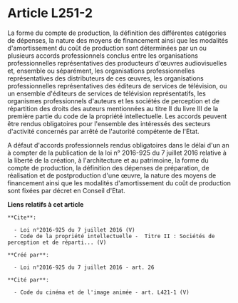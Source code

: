 # Article L251-2

La forme du compte de production, la définition des différentes catégories de dépenses, la nature des moyens de financement
ainsi que les modalités d'amortissement du coût de production sont déterminées par un ou plusieurs accords professionnels
conclus entre les organisations professionnelles représentatives des producteurs d'œuvres audiovisuelles et, ensemble ou
séparément, les organisations professionnelles représentatives des distributeurs de ces œuvres, les organisations
professionnelles représentatives des éditeurs de services de télévision, ou un ensemble d'éditeurs de services de télévision
représentatifs, les organismes professionnels d'auteurs et les sociétés de perception et de répartition des droits des
auteurs mentionnées au titre II du livre III de la première partie du code de la propriété intellectuelle. Les accords
peuvent être rendus obligatoires pour l'ensemble des intéressés des secteurs d'activité concernés par arrêté de l'autorité
compétente de l'Etat. 

A défaut d'accords professionnels rendus obligatoires dans le délai d'un an à compter de la publication de la loi n° 2016-925
du 7 juillet 2016 relative à la liberté de la création, à l'architecture et au patrimoine, la forme du compte de production,
la définition des dépenses de préparation, de réalisation et de postproduction d'une œuvre, la nature des moyens de
financement ainsi que les modalités d'amortissement du coût de production sont fixées par décret en Conseil d'Etat.

**Liens relatifs à cet article**

	**Cite**:

	  - Loi n°2016-925 du 7 juillet 2016 (V)
	  - Code de la propriété intellectuelle -  Titre II : Sociétés de perception et de réparti... (V)

	**Créé par**:

	  - Loi n°2016-925 du 7 juillet 2016 - art. 26

	**Cité par**:

	  - Code du cinéma et de l'image animée - art. L421-1 (V)
